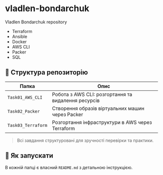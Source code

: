 # vladlen-bondarchuk
Vladlen Bondarchuk repository

- Terraform  
- Ansible  
- Docker  
- AWS CLI  
- Packer  
- SQL  

## 📂 Структура репозиторію

| Папка                 | Опис                                               |
|-----------------------|----------------------------------------------------|
| `Task01_AWS_CLI`      | Робота з AWS CLI: розгортання та видалення ресурсів |
| `Task02_Packer`       | Створення образів віртуальних машин через Packer   |
| `Task03_Terraform`    | Розгортання інфраструктури в AWS через Terraform   |

> Всі завдання структуровані для зручності перевірки та практики.

## 📑 Як запускати
В кожній папці є власний `README.md` з детальною інструкцією.
